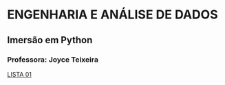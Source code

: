 # ENGENHARIA E ANÁLISE DE DADOS

## Imersão em Python
### Professora: Joyce Teixeira

[LISTA 01](https://github.com/LEONARDOLSANTOS/imersao-python/blob/main/Dados%202024.1%20-%20Lista%20de%20Exercício%2003%20-%20Instruções%20de%20Decisão.pdf)



